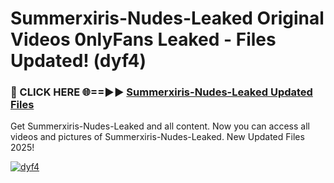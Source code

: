 # Summerxiris-Nudes-Leaked Original Videos 0nlyFans Leaked - Files Updated! (dyf4)

<h3>🔴 CLICK HERE 🌐==►► <a href="https://tinyurl.com/4mcuefdz" rel="nofollow">Summerxiris-Nudes-Leaked Updated Files</a></h3>

Get Summerxiris-Nudes-Leaked and all content. Now you can access all videos and pictures of Summerxiris-Nudes-Leaked. New Updated Files 2025!

[![dyf4](https://i.imgur.com/StAQSOY.gif)](https://tinyurl.com/4mcuefdz)
